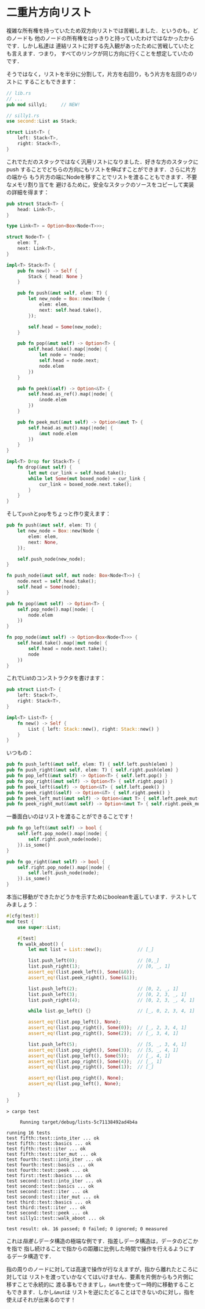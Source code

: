 # 二重片方向リスト

複雑な所有権を持っていたため双方向リストでは苦戦しました．というのも，どのノードも
他のノードの所有権をはっきりと持っていたわけではなかったからです．しかし私達は
連結リストに対する先入観があったために苦戦していたとも言えます．つまり，
すべてのリンクが同じ方向に行くことを想定していたのです．

そうではなく，リストを半分に分割して，片方を右回り，もう片方を左回りのリストに
することもできます：

```rust ,ignore
// lib.rs
// ...
pub mod silly1;     // NEW!
```

```rust ,ignore
// silly1.rs
use second::List as Stack;

struct List<T> {
    left: Stack<T>,
    right: Stack<T>,
}
```

これでただのスタックではなく汎用リストになりました．好きな方のスタックにpush
することでどちらの方向にもリストを伸ばすことができます．さらに片方の端から
もう片方の端にNodeを移すことでリストを渡ることもできます．不要なメモリ割り当てを
避けるために，安全なスタックのソースをコピーして実装の詳細を得ます：

```rust ,ignore
pub struct Stack<T> {
    head: Link<T>,
}

type Link<T> = Option<Box<Node<T>>>;

struct Node<T> {
    elem: T,
    next: Link<T>,
}

impl<T> Stack<T> {
    pub fn new() -> Self {
        Stack { head: None }
    }

    pub fn push(&mut self, elem: T) {
        let new_node = Box::new(Node {
            elem: elem,
            next: self.head.take(),
        });

        self.head = Some(new_node);
    }

    pub fn pop(&mut self) -> Option<T> {
        self.head.take().map(|node| {
            let node = *node;
            self.head = node.next;
            node.elem
        })
    }

    pub fn peek(&self) -> Option<&T> {
        self.head.as_ref().map(|node| {
            &node.elem
        })
    }

    pub fn peek_mut(&mut self) -> Option<&mut T> {
        self.head.as_mut().map(|node| {
            &mut node.elem
        })
    }
}

impl<T> Drop for Stack<T> {
    fn drop(&mut self) {
        let mut cur_link = self.head.take();
        while let Some(mut boxed_node) = cur_link {
            cur_link = boxed_node.next.take();
        }
    }
}
```

そして`push`と`pop`をちょっと作り変えます：

```rust ,ignore
pub fn push(&mut self, elem: T) {
    let new_node = Box::new(Node {
        elem: elem,
        next: None,
    });

    self.push_node(new_node);
}

fn push_node(&mut self, mut node: Box<Node<T>>) {
    node.next = self.head.take();
    self.head = Some(node);
}

pub fn pop(&mut self) -> Option<T> {
    self.pop_node().map(|node| {
        node.elem
    })
}

fn pop_node(&mut self) -> Option<Box<Node<T>>> {
    self.head.take().map(|mut node| {
        self.head = node.next.take();
        node
    })
}
```

これでListのコンストラクタを書けます：

```rust ,ignore
pub struct List<T> {
    left: Stack<T>,
    right: Stack<T>,
}

impl<T> List<T> {
    fn new() -> Self {
        List { left: Stack::new(), right: Stack::new() }
    }
}
```

いつもの：


```rust ,ignore
pub fn push_left(&mut self, elem: T) { self.left.push(elem) }
pub fn push_right(&mut self, elem: T) { self.right.push(elem) }
pub fn pop_left(&mut self) -> Option<T> { self.left.pop() }
pub fn pop_right(&mut self) -> Option<T> { self.right.pop() }
pub fn peek_left(&self) -> Option<&T> { self.left.peek() }
pub fn peek_right(&self) -> Option<&T> { self.right.peek() }
pub fn peek_left_mut(&mut self) -> Option<&mut T> { self.left.peek_mut() }
pub fn peek_right_mut(&mut self) -> Option<&mut T> { self.right.peek_mut() }
```

一番面白いのはリストを渡ることができることです！


```rust ,ignore
pub fn go_left(&mut self) -> bool {
    self.left.pop_node().map(|node| {
        self.right.push_node(node);
    }).is_some()
}

pub fn go_right(&mut self) -> bool {
    self.right.pop_node().map(|node| {
        self.left.push_node(node);
    }).is_some()
}
```

本当に移動ができたかどうかを示すためにbooleanを返しています．テストしてみましょう：

```rust ,ignore
#[cfg(test)]
mod test {
    use super::List;

    #[test]
    fn walk_aboot() {
        let mut list = List::new();             // [_]

        list.push_left(0);                      // [0,_]
        list.push_right(1);                     // [0, _, 1]
        assert_eq!(list.peek_left(), Some(&0));
        assert_eq!(list.peek_right(), Some(&1));

        list.push_left(2);                      // [0, 2, _, 1]
        list.push_left(3);                      // [0, 2, 3, _, 1]
        list.push_right(4);                     // [0, 2, 3, _, 4, 1]

        while list.go_left() {}                 // [_, 0, 2, 3, 4, 1]

        assert_eq!(list.pop_left(), None);
        assert_eq!(list.pop_right(), Some(0));  // [_, 2, 3, 4, 1]
        assert_eq!(list.pop_right(), Some(2));  // [_, 3, 4, 1]

        list.push_left(5);                      // [5, _, 3, 4, 1]
        assert_eq!(list.pop_right(), Some(3));  // [5, _, 4, 1]
        assert_eq!(list.pop_left(), Some(5));   // [_, 4, 1]
        assert_eq!(list.pop_right(), Some(4));  // [_, 1]
        assert_eq!(list.pop_right(), Some(1));  // [_]

        assert_eq!(list.pop_right(), None);
        assert_eq!(list.pop_left(), None);

    }
}
```

```text
> cargo test

     Running target/debug/lists-5c71138492ad4b4a

running 16 tests
test fifth::test::into_iter ... ok
test fifth::test::basics ... ok
test fifth::test::iter ... ok
test fifth::test::iter_mut ... ok
test fourth::test::into_iter ... ok
test fourth::test::basics ... ok
test fourth::test::peek ... ok
test first::test::basics ... ok
test second::test::into_iter ... ok
test second::test::basics ... ok
test second::test::iter ... ok
test second::test::iter_mut ... ok
test third::test::basics ... ok
test third::test::iter ... ok
test second::test::peek ... ok
test silly1::test::walk_aboot ... ok

test result: ok. 16 passed; 0 failed; 0 ignored; 0 measured
```

これは*指差し*データ構造の極端な例です．指差しデータ構造は，データのどこかを指で
指し続けることで指からの距離に比例した時間で操作を行えるようにするデータ構造です．

指の周りのノードに対しては高速で操作が行なえますが，指から離れたところに対しては
リストを渡っていかなくてはいけません．要素を片側からもう片側に移すことで永続的に
渡る事もできますし，`&mut`を使って一時的に移動することもできます．しかし`&mut`は
リストを逆にたどることはできないのに対し，指を使えばそれが出来るのです！

